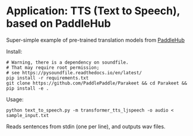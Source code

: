# Application: TTS (Text to Speech), based on PaddleHub

Super-simple example of pre-trained translation models from <a href="https://www.paddlepaddle.org.cn/hubdetail?name=fastspeech_ljspeech&en_category=TextToSpeech">PaddleHub</a>

Install:
   ```shell
   # Warning, there is a dependency on soundfile.
   # That may require root permission;
   # see https://pysoundfile.readthedocs.io/en/latest/
   pip install -r requirements.txt
   git clone https://github.com/PaddlePaddle/Parakeet && cd Parakeet && pip install -e .
```

Usage:
   ```shell
   python text_to_speech.py -m transformer_tts_ljspeech -o audio < sample_input.txt
```

Reads sentences from stdin (one per line), and outputs wav files.
